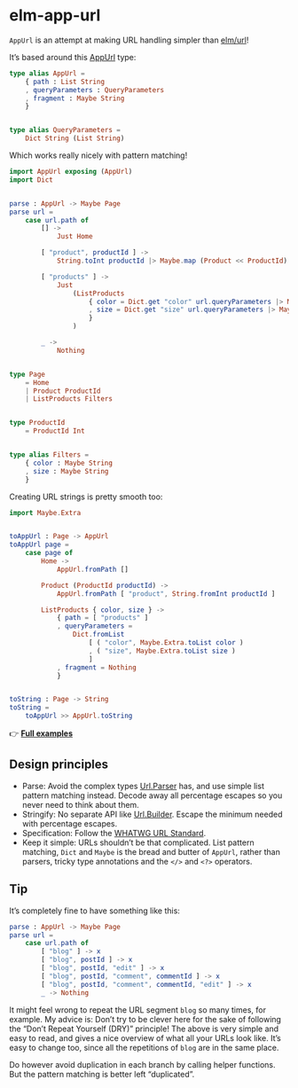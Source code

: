# elm-app-url

`AppUrl` is an attempt at making URL handling simpler than [elm/url]!

It’s based around this [AppUrl] type:

```elm
type alias AppUrl =
    { path : List String
    , queryParameters : QueryParameters
    , fragment : Maybe String
    }


type alias QueryParameters =
    Dict String (List String)
```

Which works really nicely with pattern matching!

```elm
import AppUrl exposing (AppUrl)
import Dict


parse : AppUrl -> Maybe Page
parse url =
    case url.path of
        [] ->
            Just Home

        [ "product", productId ] ->
            String.toInt productId |> Maybe.map (Product << ProductId)

        [ "products" ] ->
            Just
                (ListProducts
                    { color = Dict.get "color" url.queryParameters |> Maybe.andThen List.head
                    , size = Dict.get "size" url.queryParameters |> Maybe.andThen List.head
                    }
                )

        _ ->
            Nothing


type Page
    = Home
    | Product ProductId
    | ListProducts Filters


type ProductId
    = ProductId Int


type alias Filters =
    { color : Maybe String
    , size : Maybe String
    }
```

Creating URL strings is pretty smooth too:

```elm
import Maybe.Extra


toAppUrl : Page -> AppUrl
toAppUrl page =
    case page of
        Home ->
            AppUrl.fromPath []

        Product (ProductId productId) ->
            AppUrl.fromPath [ "product", String.fromInt productId ]

        ListProducts { color, size } ->
            { path = [ "products" ]
            , queryParameters =
                Dict.fromList
                    [ ( "color", Maybe.Extra.toList color )
                    , ( "size", Maybe.Extra.toList size )
                    ]
            , fragment = Nothing
            }


toString : Page -> String
toString =
    toAppUrl >> AppUrl.toString
```

👉 **[Full examples]**

## Design principles

- Parse: Avoid the complex types [Url.Parser] has, and use simple list pattern matching instead. Decode away all percentage escapes so you never need to think about them.
- Stringify: No separate API like [Url.Builder]. Escape the minimum needed with percentage escapes.
- Specification: Follow the [WHATWG URL Standard].
- Keep it simple: URLs shouldn’t be that complicated. List pattern matching, `Dict` and `Maybe` is the bread and butter of `AppUrl`, rather than parsers, tricky type annotations and the `</>` and `<?>` operators.

## Tip

It’s completely fine to have something like this:

```elm
parse : AppUrl -> Maybe Page
parse url =
    case url.path of
        [ "blog" ] -> x
        [ "blog", postId ] -> x
        [ "blog", postId, "edit" ] -> x
        [ "blog", postId, "comment", commentId ] -> x
        [ "blog", postId, "comment", commentId, "edit" ] -> x
        _ -> Nothing
```

It might feel wrong to repeat the URL segment `blog` so many times, for example. My advice is: Don’t try to be clever here for the sake of following the “Don’t Repeat Yourself (DRY)” principle! The above is very simple and easy to read, and gives a nice overview of what all your URLs look like. It’s easy to change too, since all the repetitions of `blog` are in the same place.

Do however avoid duplication in each branch by calling helper functions. But the pattern matching is better left “duplicated”.

[appurl]: https://package.elm-lang.org/packages/lydell/elm-app-url/1.0.4/AppUrl/#AppUrl
[elm/url]: https://package.elm-lang.org/packages/elm/url/latest
[full examples]: https://github.com/lydell/elm-app-url/blob/main/docs/examples.md
[url.builder]: https://package.elm-lang.org/packages/elm/url/latest/Url-Builder
[url.parser]: https://package.elm-lang.org/packages/elm/url/latest/Url-Parser
[whatwg url standard]: https://url.spec.whatwg.org/#urlencoded-parsing
